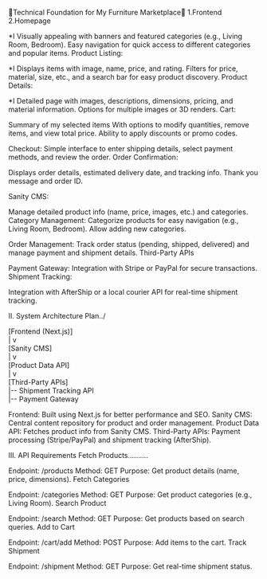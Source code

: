 
🎇Technical Foundation for  My Furniture Marketplace🔅
1.Frontend
2.Homepage

*I Visually appealing with banners and featured categories (e.g., Living Room, Bedroom).
Easy navigation for quick access to different categories and popular items.
Product Listing:

*I Displays items with image, name, price, and rating.
Filters for price, material, size, etc., and a search bar for easy product discovery.
Product Details:

*I Detailed page with images, descriptions, dimensions, pricing, and material information.
Options for multiple images or 3D renders.
Cart:

Summary of my selected items
With options to modify quantities, remove items, and view total price.
Ability to apply discounts or promo codes.

Checkout:
Simple interface to enter shipping details, select payment methods, and review the order.
Order Confirmation:

Displays order details, estimated delivery date, and tracking info.
Thank you message and order ID.

Sanity CMS:

Manage detailed product info (name, price, images, etc.) and categories.
Category Management:
  Categorize products for easy navigation (e.g., Living Room, Bedroom).
  Allow adding new categories.
  
Order Management:
Track order status (pending, shipped, delivered) and manage payment and shipment details.
Third-Party APIs

Payment Gateway:
Integration with Stripe or PayPal for secure transactions.
Shipment Tracking:

Integration with AfterShip or a local courier API for real-time shipment tracking.

II. System Architecture Plan../

[Frontend (Next.js)]  
     |
     v  
[Sanity CMS]  
     |
     v  
[Product Data API]  
     |
     v  
[Third-Party APIs]  
    |-- Shipment Tracking API  
    |-- Payment Gateway  
    
Frontend: Built using Next.js for better performance and SEO.
Sanity CMS: Central content repository for product and order management.
Product Data API: Fetches product info from Sanity CMS.
Third-Party APIs: Payment processing (Stripe/PayPal) and shipment tracking (AfterShip).

III. API Requirements
Fetch Products..........

Endpoint: /products
Method: GET
Purpose: Get product details (name, price, dimensions).
Fetch Categories

Endpoint: /categories
Method: GET
Purpose: Get product categories (e.g., Living Room).
Search Product

Endpoint: /search
Method: GET
Purpose: Get products based on search queries.
Add to Cart

Endpoint: /cart/add
Method: POST
Purpose: Add items to the cart.
Track Shipment

Endpoint: /shipment
Method: GET
Purpose: Get real-time shipment status.
